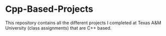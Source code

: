 # Cpp-Based-Projects
This repository contains all the different projects I completed at Texas A&M University (class assignments) that are C++ based.
  	
